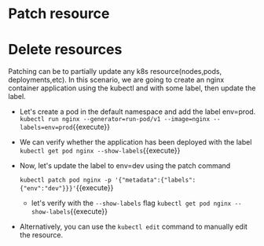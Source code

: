 # Patch resource
# Delete resources 

Patching can be to partially update any k8s resource(nodes,pods, deployments,etc).  In this scenario, we are going to create an nginx container application using the kubectl and  with some label, then update the label.

- Let's create a pod in the default namespace and add the label env=prod.
  `kubectl run nginx --generator=run-pod/v1 --image=nginx --labels=env=prod`{{execute}}

- We can verify whether the application has been deployed with the label
  `kubectl get pod nginx --show-labels`{{execute}}

- Now, let's update the label to env=dev using the patch command

  `kubectl patch pod nginx -p '{"metadata":{"labels":{"env":"dev"}}}'`{{execute}}

  - let's verify with the `--show-labels` flag
    `kubectl get pod nginx --show-labels`{{execute}}

- Alternatively, you can use the `kubectl edit` command to manually edit  the resource. 